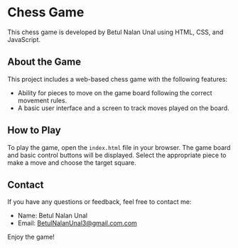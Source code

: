 # Chess Game

This chess game is developed by Betul Nalan Unal using HTML, CSS, and JavaScript.

## About the Game

This project includes a web-based chess game with the following features:

- Ability for pieces to move on the game board following the correct movement rules.
- A basic user interface and a screen to track moves played on the board.

## How to Play

To play the game, open the `index.html` file in your browser. The game board and basic control buttons will be displayed. Select the appropriate piece to make a move and choose the target square.

## Contact

If you have any questions or feedback, feel free to contact me:

- Name: Betul Nalan Unal
- Email: BetulNalanUnal3@gmail.com.com

Enjoy the game!
